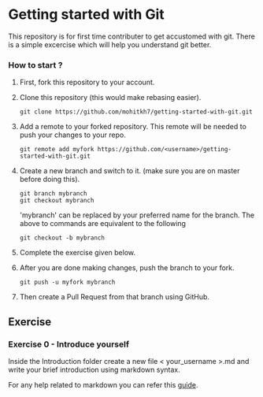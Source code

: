 # Getting started with Git

This repository is for first time contributer to get accustomed with git. There is a simple excercise which will help you understand git better.

### How to start ?

1. First, fork this repository to your account.

2. Clone this repository (this would make rebasing easier).
    ```
    git clone https://github.com/mohitkh7/getting-started-with-git.git
    ```

3. Add a remote to your forked repository. This remote will be needed to push your changes to your repo.
    ```
    git remote add myfork https://github.com/<username>/getting-started-with-git.git
    ```

4. Create a new branch and switch to it. (make sure you are on master before doing this).
    ```
    git branch mybranch
    git checkout mybranch
    ```
    'mybranch' can be replaced by your preferred name for the branch.
    The above to commands are equivalent to the following
    ```
    git checkout -b mybranch
    ```

5. Complete the exercise given below.

6. After you are done making changes, push the branch to your fork.
    ```
    git push -u myfork mybranch
    ```

7. Then create a Pull Request from that branch using GitHub.

## Exercise

### Exercise 0 - Introduce yourself
Inside the Introduction folder create a new file < your_username >.md and write your brief introduction using markdown syntax.

For any help related to markdown you can refer this [guide](https://guides.github.com/features/mastering-markdown/).
